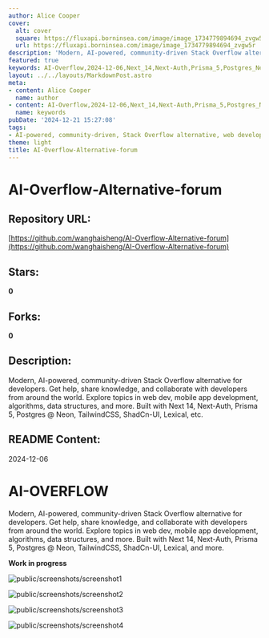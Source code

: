 ```yaml
---
author: Alice Cooper
cover:
  alt: cover
  square: https://fluxapi.borninsea.com/image/image_1734779894694_zvgw5r
  url: https://fluxapi.borninsea.com/image/image_1734779894694_zvgw5r
description: 'Modern, AI-powered, community-driven Stack Overflow alternative for developers. Get help, share knowledge, and collaborate with developers from around the world. Explore topics in web dev, mobile app development, algorithms, data structures, and more. Built with Next 14, Next-Auth, Prisma 5, Postgres @ Neon, TailwindCSS, ShadCn-UI, Lexical, etc.'
featured: true
keywords: AI-Overflow,2024-12-06,Next_14,Next-Auth,Prisma_5,Postgres_Neon,TailwindCSS,ShadCn-UI,Lexical,web_development,mobile_app_development,algorithms,data_structures,Stack_Overflow_alternative,community_driven,AI_powered
layout: ../../layouts/MarkdownPost.astro
meta:
- content: Alice Cooper
  name: author
- content: AI-Overflow,2024-12-06,Next_14,Next-Auth,Prisma_5,Postgres_Neon,TailwindCSS,ShadCn-UI,Lexical,web_development,mobile_app_development,algorithms,data_structures,Stack_Overflow_alternative,community_driven,AI_powered
  name: keywords
pubDate: '2024-12-21 15:27:08'
tags:
- AI-powered, community-driven, Stack Overflow alternative, web development, mobile app development, algorithms, data structures, Next 14, Next-Auth, Prisma 5, Postgres @ Neon, TailwindCSS, ShadCn-UI, Lexical, work in progress
theme: light
title: AI-Overflow-Alternative-forum
---
```


# AI-Overflow-Alternative-forum

## Repository URL: 
[https://github.com/wanghaisheng/AI-Overflow-Alternative-forum](https://github.com/wanghaisheng/AI-Overflow-Alternative-forum)

## Stars: 
**0**

## Forks: 
**0**

## Description: 
Modern, AI-powered, community-driven Stack Overflow alternative for developers. Get help, share knowledge, and collaborate with developers from around the world. Explore topics in web dev, mobile app development, algorithms, data structures, and more. Built with Next 14, Next-Auth, Prisma 5, Postgres @ Neon, TailwindCSS, ShadCn-UI, Lexical, etc.

## README Content: 
2024-12-06

# AI-OVERFLOW

Modern, AI-powered, community-driven Stack Overflow alternative for developers. Get help, share knowledge, and collaborate with developers from around the world. Explore topics in web dev, mobile app development, algorithms, data structures, and more. Built with Next 14, Next-Auth, Prisma 5, Postgres @ Neon, TailwindCSS, ShadCn-UI, Lexical, and more.

**Work in progress**

![public/screenshots/screenshot1](./public/screenshots/screenshot1.png)

![public/screenshots/screenshot2](./public/screenshots/screenshot2.png)

![public/screenshots/screenshot3](./public/screenshots/screenshot3.png)

![public/screenshots/screenshot4](./public/screenshots/screenshot4.png)

